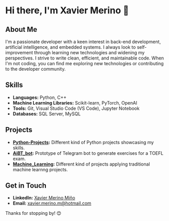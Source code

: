# Hi there, I'm Xavier Merino 👋

## About Me
I'm a passionate developer with a keen interest in back-end development, artificial intelligence, and embedded systems. I always look to self-improvement through learning new technologies and widening my perspectives. I strive to write clean, efficient, and maintainable code. When I'm not coding, you can find me exploring new technologies or contributing to the developer community.

## Skills
- **Languages:** Python, C++
- **Machine Learning Libraries:** Scikit-learn, PyTorch, OpenAI
- **Tools:** Git, Visual Studio Code (VS Code), Jupyter Notebook
- **Databases:** SQL Server, MySQL

## Projects
- **[Python-Projects](https://github.com/XavierMerinoM/Python-Projects):** Different kind of Python projects showcasing my skills.
- **[AiBT_bot](https://github.com/XavierMerinoM/AiBT_bot):** Prototype of Telegram bot to generate exercises for a TOEFL exam.
- **[Machine_Learning](https://github.com/XavierMerinoM/Machine_Learning):** Different kind of projects applying traditional machine learnng projects.

## Get in Touch
- **LinkedIn:** [Xavier Merino Miño](https://www.linkedin.com/in/xaviermerinomino/)
- **Email:** [xavier.merino.m@hotmail.com](mailto:xavier.merino.m@hotmail.com)

Thanks for stopping by! 😊
